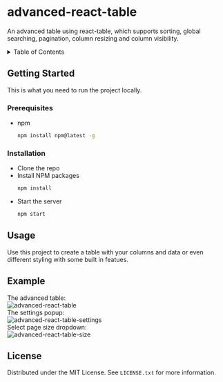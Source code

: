 # advanced-react-table

An advanced table using react-table, which supports sorting, global searching, pagination, column resizing and column visibility.


<!-- TABLE OF CONTENTS -->
<details>
  <summary>Table of Contents</summary>
  <ol>
    <li>
      <a href="#getting-started">Getting Started</a>
      <ul>
        <li><a href="#prerequisites">Prerequisites</a></li>
        <li><a href="#installation">Installation</a></li>
      </ul>
    </li>
    <li>
        <a href="#usage">Usage</a>
    </li>
    <li>
        <a href="#example">Example</a>
    </li>
    <li>
        <a href="#license">License</a>
    </li>
  </ol>
</details>

## Getting Started

This is what you need to run the project locally.

### Prerequisites

- npm
  ```sh
  npm install npm@latest -g
  ```

### Installation

- Clone the repo
- Install NPM packages
  ```sh
  npm install
  ```
- Start the server
  ```sh
  npm start
  ```

## Usage

Use this project to create a table with your columns and data or even different styling with some built in featues.

## Example

The advanced table: <br/>
![advanced-react-table](https://user-images.githubusercontent.com/34145662/189151011-d80c284c-80f5-44ef-92b7-bbbe21687c79.png)
<br/>
The settings popup: <br/>
![advanced-react-table-settings](https://user-images.githubusercontent.com/34145662/189151387-4f82234b-df69-40e2-bd0d-1de26520d1b1.png)
<br/>
Select page size dropdown: <br/>
![advanced-react-table-size](https://user-images.githubusercontent.com/34145662/189151512-a7c8337e-c85c-4fb3-a20e-3e5459dfb9af.png)

## License

Distributed under the MIT License. See `LICENSE.txt` for more information.

